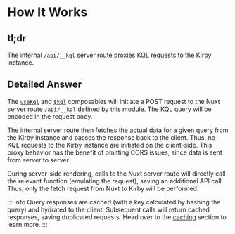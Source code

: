 # How It Works

## tl;dr

The internal `/api/__kql` server route proxies KQL requests to the Kirby instance.

## Detailed Answer

The [`useKql`](/api/use-kql) and [`$kql`](/api/kql) composables will initiate a POST request to the Nuxt server route `/api/__kql` defined by this module. The KQL query will be encoded in the request body.

The internal server route then fetches the actual data for a given query from the Kirby instance and passes the response back to the client. Thus, no KQL requests to the Kirby instance are initiated on the client-side. This proxy behavior has the benefit of omitting CORS issues, since data is sent from server to server.

During server-side rendering, calls to the Nuxt server route will directly call the relevant function (emulating the request), saving an additional API call. Thus, only the fetch request from Nuxt to Kirby will be performed.

::: info
Query responses are cached (with a key calculated by hashing the query) and hydrated to the client. Subsequent calls will return cached responses, saving duplicated requests. Head over to the [caching](/guide/caching) section to learn more.
:::
